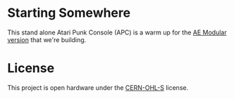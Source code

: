 # Starting Somewhere
This stand alone Atari Punk Console (APC) is a warm up for the [AE Modular version](https://clectric.diy/APC-AE) that we're building.

# License
This project is open hardware under the [CERN-OHL-S](https://gitlab.com/ohwr/project/cernohl/-/wikis/uploads/b236492596cfc91c12def7d50bbf7da0/cern_ohl_s_v2.pdf) license.
